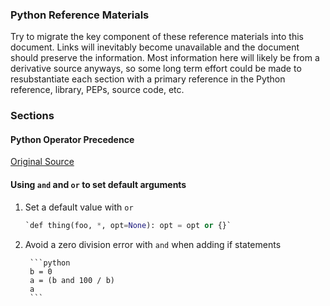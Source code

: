 
### Python Reference Materials

Try to migrate the key component of these reference materials into this document.  Links will inevitably become unavailable and the document should preserve the information. Most information here will likely be from a derivative source anyways, so some long term effort could be made to resubstantiate each section with a primary reference in the Python reference, library, PEPs, source code, etc.

### Sections


#### Python Operator Precedence

[Original Source](http://www.ibiblio.org/g2swap/byteofpython/read/operator-precedence.html)


#### Using `and` and `or` to set default arguments

1. Set a default value with `or`

    ```python
    `def thing(foo, *, opt=None): opt = opt or {}`
    ```

2. Avoid a zero division error with `and` when adding if statements

        ```python
        b = 0
        a = (b and 100 / b)
        a
        ```

